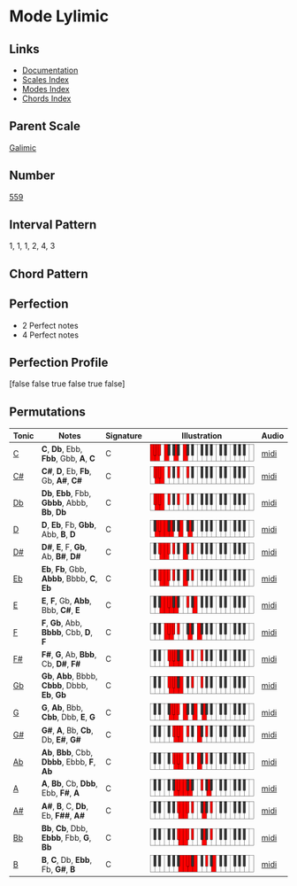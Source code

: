 # Mode Lylimic

## Links

- [Documentation](index.md)
- [Scales Index](Scales.md)
- [Modes Index](Modes.md)
- [Chords Index](Chords.md)

## Parent Scale

[Galimic](ScaleGalimic.md)

## Number

[559](https://ianring.com/musictheory/scales/559)

## Interval Pattern

1, 1, 1, 2, 4, 3

## Chord Pattern



## Perfection

- 2 Perfect notes
- 4 Perfect notes

## Perfection Profile

[false false true false true false]

## Permutations

| Tonic | Notes | Signature | Illustration | Audio |
|-------|-------|-----------|--------------|-------|
| [C](ModeCNaturalLylimic.md) | **C**, **Db**, Ebb, **Fbb**, Gbb, **A**, **C** | C | ![CNaturalLylimic](ModeCNaturalLylimic.png) | [midi](https://github.com/edipermadi/music/blob/main/docs/ModeCNaturalLylimic.mid?raw=true) |
| [C#](ModeCSharpLylimic.md) | **C#**, **D**, Eb, **Fb**, Gb, **A#**, **C#** | C | ![CSharpLylimic](ModeCSharpLylimic.png) | [midi](https://github.com/edipermadi/music/blob/main/docs/ModeCSharpLylimic.mid?raw=true) |
| [Db](ModeDFlatLylimic.md) | **Db**, **Ebb**, Fbb, **Gbbb**, Abbb, **Bb**, **Db** | C | ![DFlatLylimic](ModeDFlatLylimic.png) | [midi](https://github.com/edipermadi/music/blob/main/docs/ModeDFlatLylimic.mid?raw=true) |
| [D](ModeDNaturalLylimic.md) | **D**, **Eb**, Fb, **Gbb**, Abb, **B**, **D** | C | ![DNaturalLylimic](ModeDNaturalLylimic.png) | [midi](https://github.com/edipermadi/music/blob/main/docs/ModeDNaturalLylimic.mid?raw=true) |
| [D#](ModeDSharpLylimic.md) | **D#**, **E**, F, **Gb**, Ab, **B#**, **D#** | C | ![DSharpLylimic](ModeDSharpLylimic.png) | [midi](https://github.com/edipermadi/music/blob/main/docs/ModeDSharpLylimic.mid?raw=true) |
| [Eb](ModeEFlatLylimic.md) | **Eb**, **Fb**, Gbb, **Abbb**, Bbbb, **C**, **Eb** | C | ![EFlatLylimic](ModeEFlatLylimic.png) | [midi](https://github.com/edipermadi/music/blob/main/docs/ModeEFlatLylimic.mid?raw=true) |
| [E](ModeENaturalLylimic.md) | **E**, **F**, Gb, **Abb**, Bbb, **C#**, **E** | C | ![ENaturalLylimic](ModeENaturalLylimic.png) | [midi](https://github.com/edipermadi/music/blob/main/docs/ModeENaturalLylimic.mid?raw=true) |
| [F](ModeFNaturalLylimic.md) | **F**, **Gb**, Abb, **Bbbb**, Cbb, **D**, **F** | C | ![FNaturalLylimic](ModeFNaturalLylimic.png) | [midi](https://github.com/edipermadi/music/blob/main/docs/ModeFNaturalLylimic.mid?raw=true) |
| [F#](ModeFSharpLylimic.md) | **F#**, **G**, Ab, **Bbb**, Cb, **D#**, **F#** | C | ![FSharpLylimic](ModeFSharpLylimic.png) | [midi](https://github.com/edipermadi/music/blob/main/docs/ModeFSharpLylimic.mid?raw=true) |
| [Gb](ModeGFlatLylimic.md) | **Gb**, **Abb**, Bbbb, **Cbbb**, Dbbb, **Eb**, **Gb** | C | ![GFlatLylimic](ModeGFlatLylimic.png) | [midi](https://github.com/edipermadi/music/blob/main/docs/ModeGFlatLylimic.mid?raw=true) |
| [G](ModeGNaturalLylimic.md) | **G**, **Ab**, Bbb, **Cbb**, Dbb, **E**, **G** | C | ![GNaturalLylimic](ModeGNaturalLylimic.png) | [midi](https://github.com/edipermadi/music/blob/main/docs/ModeGNaturalLylimic.mid?raw=true) |
| [G#](ModeGSharpLylimic.md) | **G#**, **A**, Bb, **Cb**, Db, **E#**, **G#** | C | ![GSharpLylimic](ModeGSharpLylimic.png) | [midi](https://github.com/edipermadi/music/blob/main/docs/ModeGSharpLylimic.mid?raw=true) |
| [Ab](ModeAFlatLylimic.md) | **Ab**, **Bbb**, Cbb, **Dbbb**, Ebbb, **F**, **Ab** | C | ![AFlatLylimic](ModeAFlatLylimic.png) | [midi](https://github.com/edipermadi/music/blob/main/docs/ModeAFlatLylimic.mid?raw=true) |
| [A](ModeANaturalLylimic.md) | **A**, **Bb**, Cb, **Dbb**, Ebb, **F#**, **A** | C | ![ANaturalLylimic](ModeANaturalLylimic.png) | [midi](https://github.com/edipermadi/music/blob/main/docs/ModeANaturalLylimic.mid?raw=true) |
| [A#](ModeASharpLylimic.md) | **A#**, **B**, C, **Db**, Eb, **F##**, **A#** | C | ![ASharpLylimic](ModeASharpLylimic.png) | [midi](https://github.com/edipermadi/music/blob/main/docs/ModeASharpLylimic.mid?raw=true) |
| [Bb](ModeBFlatLylimic.md) | **Bb**, **Cb**, Dbb, **Ebbb**, Fbb, **G**, **Bb** | C | ![BFlatLylimic](ModeBFlatLylimic.png) | [midi](https://github.com/edipermadi/music/blob/main/docs/ModeBFlatLylimic.mid?raw=true) |
| [B](ModeBNaturalLylimic.md) | **B**, **C**, Db, **Ebb**, Fb, **G#**, **B** | C | ![BNaturalLylimic](ModeBNaturalLylimic.png) | [midi](https://github.com/edipermadi/music/blob/main/docs/ModeBNaturalLylimic.mid?raw=true) |
